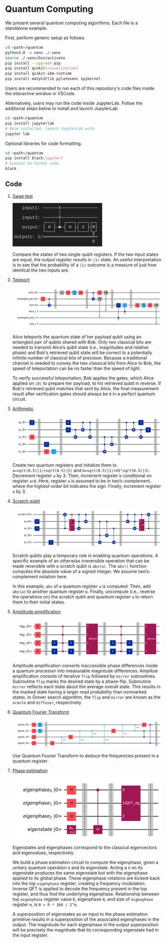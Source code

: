 # Quantum Computing

We present several quantum computing algorithms. Each file is a standalone example.

First, perform generic setup as follows.  

```bash
cd <path>/quantum
python3.8 -m venv ./.venv
source ./.venv/bin/activate
pip install --upgrade pip
pip install qiskit[visualization]
pip install qiskit-ibm-runtime
pip install matplotlib pylatexenc ipykernel
```

Users are recommended to run each of this repository's code files inside the interactive window in VSCode.

Alternatively, users may run the code inside JupyterLab. Follow the additional steps below to install and launch JupyterLab.
```bash
cd <path>/quantum
pip install jupyterlab
# Once installed, launch JupyterLab with:
jupyter lab
```

Optional libraries for code formatting.
```bash
cd <path>/quantum
pip install black[jupyter]
# Execute to format code.
black .
```

## Code

1. [Swap test](swap_test.py)

    ![](docs/_static/swap_test.png)

    Compare the states of two single-qubit registers. If the two input states are equal, the output register results in `∣1⟩` state. An useful interpretation is to see that the probability of a `|1⟩` outcome is a measure of just how identical the two inputs are.

1. [Teleport](teleport.py)

    ![](docs/_static/teleport.png)

    Alice teleports the quantum state of her payload qubit using an entangled pair of qubits shared with Bob. Only two classical bits are needed to transmit Alice’s qubit state (i.e., magnitudes and relative phase) and Bob's retrieved qubit state will be correct to a potentially infinite number of classical bits of precision. Because a traditional channel is needed to convey the two classical bits from Alice to Bob, the speed of teleportation can be no faster than the speed of light. <br>

    To verify successful teleportation, Bob applies the gates, which Alice applied on `∣0⟩` to prepare her payload, to his retrieved qubit in reverse. If Bob's retrieved qubit matches that sent by Alice, the final measurement result after verification gates should always be `0` in a perfect quantum circuit.

1. [Arithmetic](arithmetic.py)

    ![](docs/_static/arithmetic.png)

    Create two quantum registers and initialize them to `a=sqrt(0.5)|1⟩+sqrt(0.5)|5⟩` and `b=sqrt(0.5)|1⟩+45°sqrt(0.5)|3⟩`. Decrement register `a` by 3. Then, increment register `b` conditional on register `a<0`. Here, register `a` is assumed to be in two’s-complement, where the highest-order bit indicates the sign. Finally, increment register `a` by 3.

1. [Scratch qubit](scratch_qubit.py)

    ![](docs/_static/scratch_qubit.png)

    Scratch qubits play a temporary role in enabling quantum operations. A specific example of an otherwise irreversible operation that can be made reversible with a scratch qubit is `abs(a)`. The `abs()` function computes the absolute value of a signed integer. We assume two’s-complement notation here. <br>

    In this example, `abs` of a quantum register `a` is computed. Then, add `abs(a)` to another quantum register `b`. Finally, uncompute (i.e., reverse the operations on) the scratch qubit and quantum register `a` to return them to their initial states.

1. [Amplitude amplification](amplitude_amplification.py)

    ![](docs/_static/amplitude_amplification.png)

    Amplitude amplification converts inaccessible phase differences inside a quantum processor into measurable magnitude differences. Amplitue amplification consists of iterative `flip` followed by `mirror` subroutines. Subroutine `flip` marks the desired state by a phase-flip. Subroutine `mirror` reflects each state about the average overall state. This results in the marked state having a larger read probability than nonmarked states. In Grover search algorithm, the `flip` and `mirror` are known as the `oracle` and `diffuser`, respectively.

 1. [Quantum Fourier Transform](quantum_fourier_transform.py)

    ![](docs/_static/quantum_fourier_transform.png)

    Use Quantum Fourier Transform to deduce the frequencies present in a quantum register.

1. [Phase estimation](phase_estimation.py)

    ![](docs/_static/phase_estimation.png)

    Eigenstates and eigenphases correspond to the classical eigenvectors and eigenvalues, respectively.<br>

    We build a phase estimation circuit to compute the eigenphase, given a unitary quantum operation `U` and its eigenstate. Acting a `U` on its eigenstate produces the same eigenstate but with the eigenphase applied to its global phase. These eigenphase rotations are kicked-back into the top `eigenphase` register, creating a frequency modulation. Inverse QFT is applied to decode the frequency present in the top register, and thus find the underlying eigenphase. Relationship between top `eigenphase` register value `R`, eigenphase `θ`, and size of `eigenphase` register `m`, is `θ = R * 360 / 2^m`.<br>

    A superposition of eigenstates as an input to the phase estimation primitive results in a superposition of the associated eigenphases in the output. The magnitude for each eigenphase in the output superposition will be precisely the magnitude that its corresponding eigenstate had in the input register.
